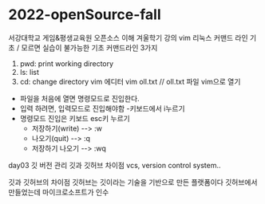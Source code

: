 # 2022-openSource-fall
서강대학교 게임&amp;평생교육원 오픈소스 이해 겨울학기 강의
vim 리눅스 커맨드 라인 기초
/ 모르면 실습이 불가능한 기초 커맨드라인 3가지
1. pwd: print working directory
2. ls: list
3. cd: change directory
vim 에디터
  vim oll.txt // oll.txt 파일 vim으로 열기
- 파일을 처음에 열면 명령모드로 진입한다.
- 입력 하려면, 입력모드로 진입해야함
   -키보드에서 i누르기
- 명령모드 진입은 키보드 esc키 누르기
   - 저장하기(write) --> :w
   - 나오기(quit) --> :q
   - 저장하기 나오기 --> :wq

day03
깃 버전 관리
깃과 깃허브 차이점
vcs, version control system..

깃과 깃허브의 차이점
깃허브는 깃이라는 기술을 기반으로 만든 플랫폼이다
깃허브에서 만들었는데 마이크로소프트가 인수